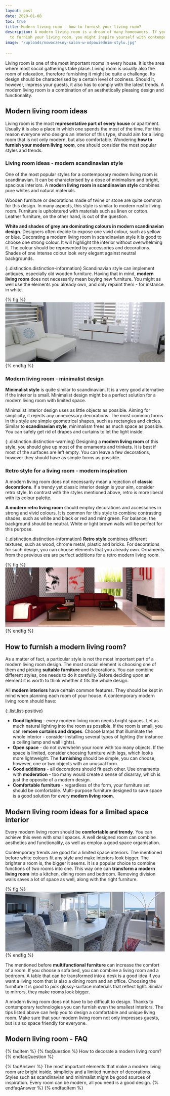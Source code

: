 ```yaml
---
layout: post
date: 2020-01-08
toc: true
title: Modern living room - how to furnish your living room?
description: A modern living room is a dream of many homeowners. If you wonder how
  to furnish your living room, you might inspire yourself with contemporary styles.
image: "/uploads/nowoczesny-salon-w-odpowiednim-stylu.jpg"

---
```

Living room is one of the most important rooms in every house. It is the area where most social gatherings take place. Living room is usually also the room of relaxation, therefore furnishing it might be quite a challenge. Its design should be characterised by a certain level of coziness. Should it, however, impress your guests, it also has to comply with the latest trends. A modern living room is a combination of an aesthetically pleasing design and functionality.

## Modern living room ideas

Living room is the most **representative part of every house** or apartment. Usually it is also a place in which one spends the most of the time. For this reason everyone who designs an interior of this type, should aim for a living room that is not only modern, but also comfortable. Wondering **how to furnish your modern living room**, one should consider the most popular styles and trends.

### Living room ideas - modern scandinavian style

One of the most popular styles for a contemporary modern living room is scandinavian. It can be characterised by a dose of minimalism and bright, spacious interiors. A **modern living room in scandinavian style** combines pure whites and natural materials.

Wooden furniture or decorations made of twine or stone are quite common for this design. In many aspects, this style is similar to modern rustic living room. Furniture is upholstered with materials such as linen or cotton. Leather furniture, on the other hand, is out of the question.

**White and shades of grey are dominating colours in modern scandinavian design**. Designers often decide to expose one vivid colour, such as yellow or blue. Decorating a modern living room in scandinavian style it is good to choose one strong colour. It will highlight the interior without overwhelming it. The colour should be represented by accessories and decorations. Shades of one intense colour look very elegant against neutral backgrounds.

{:.distinction.distinction-information}
Scandinavian style can implement antiques, especially old wooden furniture. Having that in mind, **modern living room** does not necessarily mean buying new furniture. You might as well use the elements you already own, and only repaint them - for instance in white.

{% fig %}
![Living room ideas - modern scandinavian style](/uploads/nowoczesny-salon-w-stylu-skandynawskim.jpg "Living room ideas - modern scandinavian style")
{% endfig %}

### Modern living room - minimalist design

**Minimalist style** is quite similar to scandinavian. It is a very good alternative if the interior is small. Minimalist design might be a perfect solution for a modern living room with limited space.

Minimalist interior design uses as little objects as possible. Aiming for simplicity, it rejects any unnecessary decorations. The most common forms in this style are simple geometrical shapes, such as rectangles and circles. Similar to **scandinavian style**, minimalism frees as much space as possible. You can safely get rid of drapes and curtains to let the light inside.

{:.distinction.distinction-warning}
Designing a **modern living room** of this style, you should give up most of the ornaments and trinkets. It is best if most of the surfaces are left empty. You can leave a few decorations, however they should have as simple forms as possible.

### Retro style for a living room - modern inspiration

A modern living room does not necessarily mean a rejection of **classic decorations**. If a trendy yet classic interior design is your aim, consider retro style. In contrast with the styles mentioned above, retro is more liberal with its colour palette.

**A modern retro living room** should employ decorations and accessories in strong and vivid colours. It is common for this style to combine contrasting shades, such as white and black or red and mint green. For balance, the background should be neutral. White or light brown walls will be perfect for this purpose.

{:.distinction.distinction-information}
**Retro style** combines different textures, such as wood, chrome metal, plastic and bricks. For decorations for such design, you can choose elements that you already own. Ornaments from the previous era are perfect additions for a retro modern living room.

{% fig %}
![Retro style for a living room - modern inspiration](/uploads/salon-nowoczesny-postaw-na-retro-1.jpg "Retro style for a living room - modern inspiration")
{% endfig %}

## How to furnish a modern living room?

As a matter of fact, a particular style is not the most important part of a modern living room design. The most crucial element is choosing one of them and picking **suitable furniture** and decorations. You can combine different styles, one needs to do it carefully. Before deciding upon an element it is worth to think whether it fits the whole design.

All **modern interiors** have certain common features. They should be kept in mind when planning each room of your house. A contemporary modern living room should have:

{:.list.list-positive}
* **Good lighting** - every modern living room needs bright spaces. Let as much natural lighting into the room as possible. If the room is small, you can r**emove curtains and drapes**. Choose lamps that illuminate the whole interior - consider installing several types of lighting (for instance a ceiling lamp and wall lights).
* **Open space** - do not overwhelm your room with too many objects. If the space is limited, consider choosing furniture with legs, which looks more lightweight. The **furnishing** should be simple, you can choose, however, one or two objects with an unusual form.
* **Good additions** - all decorations should fit each other. Use ornaments with **moderation** - too many would create a sense of disarray, which is just the opposite of a modern design.
* **Comfortable furniture** - regardless of the form, your furniture set should be comfortable. Multi-purpose furniture designed to save space is a good solution for every **modern living room**.

## Modern living room ideas for a limited space interior

Every modern living room should be **comfortable and trendy**. You can achieve this even with small spaces. A well designed room can combine aesthetics and functionality, as well as employ a good space organisation.

Contemporary trends are good for a limited space interiors. The mentioned before white colours fit any style and make interiors look bigger. The brighter a room is, the bigger it seems. It is a popular choice to combine functions of two rooms into one. This way one can **transform a modern living room** into a kitchen, dining room and bedroom. Removing division walls saves a lot of space as well, along with the right furniture.

{% fig %}
![Modern living room ideas for a limited space interior](/uploads/pomysl-na-nowoczesny-salon-o-niewielkiej-powierzchni.jpg "Modern living room ideas for a limited space interior")
{% endfig %}

The mentioned before **multifunctional furniture** can increase the comfort of a room. If you choose a sofa bed, you can combine a living room and a bedroom. A table that can be transformed into a desk is a good idea if you want a living room that is also a dining room and an office. Choosing the furniture it is good to pick glossy-surface materials that reflect light. Similar to mirrors, they make rooms look bigger.

A modern living room does not have to be difficult to design. Thanks to contemporary technologies you can furnish even the smallest interiors. The tips listed above can help you to design a comfortable and unique living room. Make sure that your modern living room not only impresses guests, but is also space friendly for everyone.

## Modern living room - FAQ

{% faqItem %}
{% faqQuestion %}
How to decorate a modern living room?
{% endfaqQuestion %}

{% faqAnswer %}
The most important elements that make a modern living room are bright inside, simplicity and a limited number of decorations. Styles such as scandinavian and minimalist might be good sources of inspiration. Every room can be modern, all you need is a good design.
{% endfaqAnswer %}
{% endfaqItem %}
